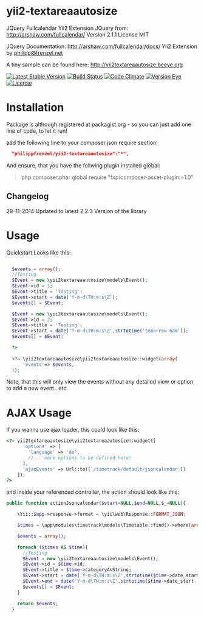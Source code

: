 yii2-textareaautosize
=====================
JQuery Fullcalendar Yii2 Extension
JQuery from: http://arshaw.com/fullcalendar/
Version 2.1.1
License MIT

JQuery Documentation:
http://arshaw.com/fullcalendar/docs/
Yii2 Extension by <philipp@frenzel.net>

A tiny sample can be found here:
http://yii2textareaautosize.beeye.org

[![Latest Stable Version](https://poser.pugx.org/philippfrenzel/yii2-textareaautosize/v/stable.svg)](https://packagist.org/packages/philippfrenzel/yii2-textareaautosize)
[![Build Status](https://travis-ci.org/philippfrenzel/yii2-textareaautosize.svg?branch=master)](https://travis-ci.org/philippfrenzel/yii2-textareaautosize)
[![Code Climate](https://codeclimate.com/github/philippfrenzel/yii2-textareaautosize.png)](https://codeclimate.com/github/philippfrenzel/yii2-textareaautosize)
[![Version Eye](https://www.versioneye.com/php/philippfrenzel:yii2-textareaautosize/badge.svg)](https://www.versioneye.com/php/philippfrenzel:yii2-textareaautosize)
[![License](https://poser.pugx.org/philippfrenzel/yii2-textareaautosize/license.svg)](https://packagist.org/packages/philippfrenzel/yii2textareaautosize)

Installation
============
Package is although registered at packagist.org - so you can just add one line of code, to let it run!

add the following line to your composer.json require section:
```json
  "philippfrenzel/yii2-textareaautosize":"*",
```

And ensure, that you have the follwing plugin installed global:

> php composer.phar global require "fxp/composer-asset-plugin:~1.0"

Changelog
---------

29-11-2014 Updated to latest 2.2.3 Version of the library

Usage
=====

Quickstart Looks like this:

```php

  $events = array();
  //Testing
  $Event = new \yii2textareaautosize\models\Event();
  $Event->id = 1;
  $Event->title = 'Testing';
  $Event->start = date('Y-m-d\TH:m:s\Z');
  $events[] = $Event;

  $Event = new \yii2textareaautosize\models\Event();
  $Event->id = 2;
  $Event->title = 'Testing';
  $Event->start = date('Y-m-d\TH:m:s\Z',strtotime('tomorrow 6am'));
  $events[] = $Event;

  ?>
  
  <?= \yii2textareaautosize\yii2textareaautosize::widget(array(
      'events'=> $events,
  ));
```

Note, that this will only view the events without any detailed view or option to add a new event.. etc.

AJAX Usage
==========
If you wanna use ajax loader, this could look like this:

```php
<?= yii2textareaautosize\yii2textareaautosize::widget([
      'options' => [
        'language' => 'de',
        //... more options to be defined here!
      ],
      'ajaxEvents' => Url::to(['/timetrack/default/jsoncalendar'])
    ]);
?>
```

and inside your referenced controller, the action should look like this:

```php
public function actionJsoncalendar($start=NULL,$end=NULL,$_=NULL){

    \Yii::$app->response->format = \yii\web\Response::FORMAT_JSON;

    $times = \app\modules\timetrack\models\Timetable::find()->where(array('category'=>\app\modules\timetrack\models\Timetable::CAT_TIMETRACK))->all();

    $events = array();

    foreach ($times AS $time){
      //Testing
      $Event = new \yii2textareaautosize\models\Event();
      $Event->id = $time->id;
      $Event->title = $time->categoryAsString;
      $Event->start = date('Y-m-d\TH:m:s\Z',strtotime($time->date_start.' '.$time->time_start));
      $Event->end = date('Y-m-d\TH:m:s\Z',strtotime($time->date_start.' '.$time->time_end));
      $events[] = $Event;
    }

    return $events;
  }
```
